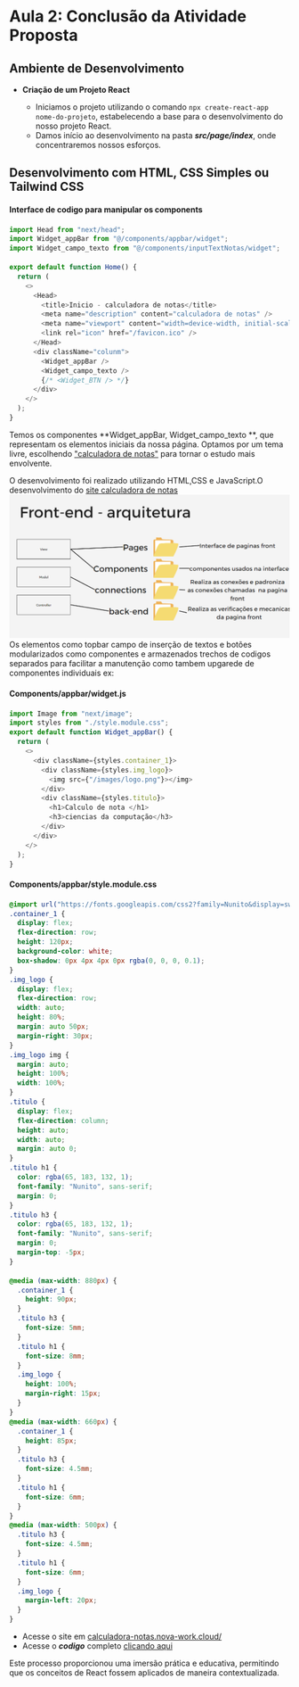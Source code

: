 # Aula 2: Conclusão da Atividade Proposta

## Ambiente de Desenvolvimento

- **Criação de um Projeto React**

  - Iniciamos o projeto utilizando o comando `npx create-react-app nome-do-projeto`, estabelecendo a base para o desenvolvimento do nosso projeto React.
  - Damos início ao desenvolvimento na pasta **_src/page/index_**, onde concentraremos nossos esforços.

## Desenvolvimento com HTML, CSS Simples ou Tailwind CSS

#### Interface de codigo para manipular os components

```Javascript
import Head from "next/head";
import Widget_appBar from "@/components/appbar/widget";
import Widget_campo_texto from "@/components/inputTextNotas/widget";

export default function Home() {
  return (
    <>
      <Head>
        <title>Inicio - calculadora de notas</title>
        <meta name="description" content="calculadora de notas" />
        <meta name="viewport" content="width=device-width, initial-scale=1" />
        <link rel="icon" href="/favicon.ico" />
      </Head>
      <div className="colunm">
        <Widget_appBar />
        <Widget_campo_texto />
        {/* <Widget_BTN /> */}
      </div>
    </>
  );
}
```

Temos os componentes **Widget_appBar, Widget_campo_texto **, que representam os elementos iniciais da nossa página. Optamos por um tema livre, escolhendo ["calculadora de notas"](https://github.com/marco0antonio0/calculadora-notas-faculdade/tree/master) para tornar o estudo mais envolvente.

O desenvolvimento foi realizado utilizando HTML,CSS e JavaScript.O desenvolvimento do [site calculadora de notas](https://calculadora-notas.nova-work.cloud/)
![img](/cronograma-front-end/arquivos/aaaa.png)
Os elementos como topbar campo de inserção de textos e botões modularizados como componentes e armazenados trechos de codigos separados para facilitar a manutenção como tambem upgarede de componentes individuais ex:

#### Components/appbar/widget.js

```javascript
import Image from "next/image";
import styles from "./style.module.css";
export default function Widget_appBar() {
  return (
    <>
      <div className={styles.container_1}>
        <div className={styles.img_logo}>
          <img src={"/images/logo.png"}></img>
        </div>
        <div className={styles.titulo}>
          <h1>Calculo de nota </h1>
          <h3>ciencias da computação</h3>
        </div>
      </div>
    </>
  );
}
```

#### Components/appbar/style.module.css

```CSS
@import url("https://fonts.googleapis.com/css2?family=Nunito&display=swap");
.container_1 {
  display: flex;
  flex-direction: row;
  height: 120px;
  background-color: white;
  box-shadow: 0px 4px 4px 0px rgba(0, 0, 0, 0.1);
}
.img_logo {
  display: flex;
  flex-direction: row;
  width: auto;
  height: 80%;
  margin: auto 50px;
  margin-right: 30px;
}
.img_logo img {
  margin: auto;
  height: 100%;
  width: 100%;
}
.titulo {
  display: flex;
  flex-direction: column;
  height: auto;
  width: auto;
  margin: auto 0;
}
.titulo h1 {
  color: rgba(65, 183, 132, 1);
  font-family: "Nunito", sans-serif;
  margin: 0;
}
.titulo h3 {
  color: rgba(65, 183, 132, 1);
  font-family: "Nunito", sans-serif;
  margin: 0;
  margin-top: -5px;
}

@media (max-width: 880px) {
  .container_1 {
    height: 90px;
  }
  .titulo h3 {
    font-size: 5mm;
  }
  .titulo h1 {
    font-size: 8mm;
  }
  .img_logo {
    height: 100%;
    margin-right: 15px;
  }
}
@media (max-width: 660px) {
  .container_1 {
    height: 85px;
  }
  .titulo h3 {
    font-size: 4.5mm;
  }
  .titulo h1 {
    font-size: 6mm;
  }
}
@media (max-width: 500px) {
  .titulo h3 {
    font-size: 4.5mm;
  }
  .titulo h1 {
    font-size: 6mm;
  }
  .img_logo {
    margin-left: 20px;
  }
}

```

- Acesse o site em [calculadora-notas.nova-work.cloud/](https://calculadora-notas.nova-work.cloud/)
- Acesse o **_codigo_** completo [clicando aqui](https://github.com/marco0antonio0/calculadora-notas-faculdade/tree/master)

Este processo proporcionou uma imersão prática e educativa, permitindo que os conceitos de React fossem aplicados de maneira contextualizada.
